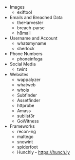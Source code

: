 - Images
	- exiftool
- Emails and Breached Data
	- theHarvester
	- breach-parse
	- h8mail
- Username and Account
	- whatsmyname
	- sherlock
- Phone Numbers
	- phoneinfoga
- Social Media
	- twint 
- Websites
	- wappalyzer
	- whatweb
	- whois
	- Subfinder
	- Assetfinder
	- httprobe
	- Amass
	- sublist3r
	- GoWitness
- Frameworks
	- recon-ng
	- maltego
	- snowint
	- spiderfoot
	- Hunchly - https://hunch.ly    